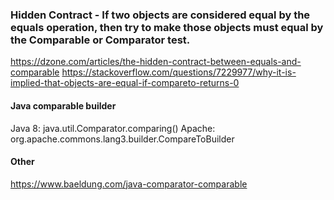 ### Hidden Contract - If two objects are considered equal by the equals operation, then try to make those objects must equal by the Comparable or Comparator test.

https://dzone.com/articles/the-hidden-contract-between-equals-and-comparable
https://stackoverflow.com/questions/7229977/why-it-is-implied-that-objects-are-equal-if-compareto-returns-0

#### Java comparable builder

Java 8:     java.util.Comparator.comparing()
Apache:     org.apache.commons.lang3.builder.CompareToBuilder

#### Other

https://www.baeldung.com/java-comparator-comparable